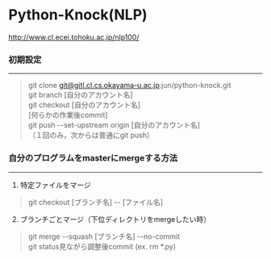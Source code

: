 # Python-Knock(NLP)  
http://www.cl.ecei.tohoku.ac.jp/nlp100/  

### 初期設定  
---------  
> git clone git@gitl.cl.cs.okayama-u.ac.jp:jun/python-knock.git  
> git branch [自分のアカウント名]  
> git checkout [自分のアカウント名]  
> [何らかの作業後commit]  
> git push --set-upstream origin [自分のアカウント名]  
（１回のみ，次からは普通にgit push）  

### 自分のプログラムをmasterにmergeする方法  
---------  
1. 特定ファイルをマージ  
> git checkout [ブランチ名] -- [ファイル名]  
 
2. ブランチごとマージ（下位ディレクトリをmergeしたい時）  
> git merge --squash [ブランチ名] --no-commit  
> git status見ながら調整後commit (ex. rm *.py)  